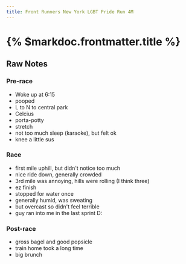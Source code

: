 ```yaml
---
title: Front Runners New York LGBT Pride Run 4M
---
```


# {% $markdoc.frontmatter.title %}

## Raw Notes

### Pre-race
- Woke up at 6:15
- pooped
- L to N to central park
- Celcius
- porta-potty
- stretch
- not too much sleep (karaoke), but felt ok
- knee a little sus

### Race
- first mile uphill, but didn't notice too much
- nice ride down, generally crowded
- 3rd mile was annoying, hills were rolling (I think three)
- ez finish
- stopped for water once
- generally humid, was sweating
- but overcast so didn't feel terrible
- guy ran into me in the last sprint D:

### Post-race
- gross bagel and good popsicle
- train home took a long time
- big brunch
